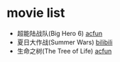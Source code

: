 # movie list

- 超能陆战队(Big Hero 6) [acfun](http://www.acfun.tv/v/ac1690753)
- 夏日大作战(Summer Wars) [bilibili](http://www.bilibili.com/video/av180721)
- 生命之树(The Tree of Life) [acfun](http://www.acfun.tv/v/ac1923222)
